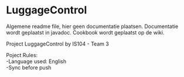 # LuggageControl
Algemene readme file, hier geen documentatie plaatsen.
Documentatie wordt geplaatst in javadoc.
Cookbook wordt geplaatst op de wiki.

Project LuggageControl by IS104 - Team 3

Poject Rules: <br>
-Language used: English <br>
-Sync before push
